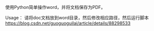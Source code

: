 
使用Python简单操作word，并将文档保存为PDF。

Usage：
请将doc文档放到word目录，然后修改相应路径，然后运行脚本
https://blog.csdn.net/guoguoguilai/article/details/88298533
